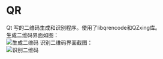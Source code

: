 # QR
Qt 写的二维码生成和识别程序。使用了libqrencode和QZxing库。</br>
生成二维码界面如图：</br>
![生成二维码](https://github.com/yaleimeng/QR_Generator_and_Recognizer/blob/master/gen.png)
识别二维码界面截图：</br>
![识别二维码](https://github.com/yaleimeng/QR_Generator_and_Recognizer/blob/master/reco.png)
